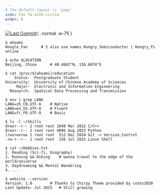 ```yaml
---
# the default layout is 'page'
icon: fas fa-info-circle
order: 6
---
```




[![Last Commit](https://img.shields.io/github/last-commit/hungrysemiconductor/hungrysemiconductor.github.io)](https://github.com/hungrysemiconductor/hungrysemiconductor.github.io/commits){: .normal .w-75 }

```console
$ whoami
Hongle_Fan		# I also use names Hungry_Semiconductor | Hungry_Pi online

$ echo $LOCATION
Beijing, China		# 40.4042°N, 116.6074°E

$ cat /proc/$(whoami)/education
    Status:  Postgraduate Student
University:  University of Chinese Academy of Sciences
     Major:  Electronic and Information Engineering
  Research:  Spatical Data Processing and Transmission

$ env | grep LANG
LANG=zh_CN.UTF-8	# Native
LANG=en_US.UTF-8	# Fluent
LANG=fr_FR.UTF-8	# Basic

$ ls -l ~/Skills
drwxr--r-- 2 root root 2048 Mar 2022 C/C++
drwxr--r-- 2 root root 4096 Aug 2023 Python
lrwxrwxrwx 1 root root  512 Dec 2024 Git -> Version_Control
-rw-r--r-- 1 root root  256 Jul 2025 Linux Shell 

$ cat ~/Hobbies.txt
1. Reading (Sci-fi, biography)
2. Running && Hiking	# wanna travel to the edge of the world/universe
3. Daydreaming && Mental Wandering
4. ...

$ website --version
Version: 1.0		# Thanks to Chirpy Theme provided by cotes2020
Last Update: Jul 2025	# Still growing

```







































